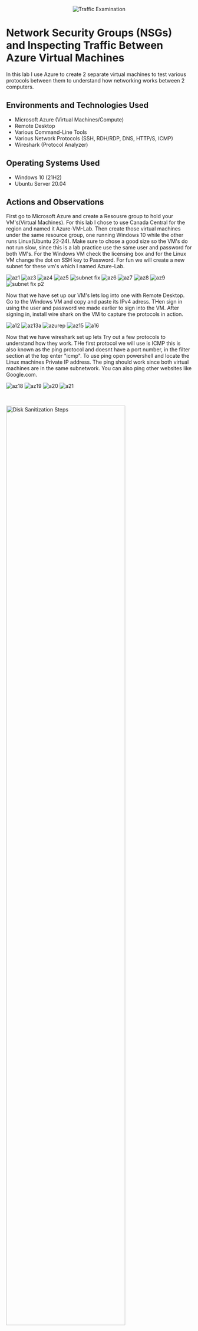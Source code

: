 <p align="center">
<img src="https://i.imgur.com/Ua7udoS.png" alt="Traffic Examination"/>
</p>

<h1>Network Security Groups (NSGs) and Inspecting Traffic Between Azure Virtual Machines</h1>
In this lab I use Azure to create 2 separate virtual machines to test various protocols between them to understand how networking works between 2 computers. <br />

<h2>Environments and Technologies Used</h2>

- Microsoft Azure (Virtual Machines/Compute)
- Remote Desktop
- Various Command-Line Tools
- Various Network Protocols (SSH, RDH/RDP, DNS, HTTP/S, ICMP)
- Wireshark (Protocol Analyzer)

<h2>Operating Systems Used </h2>

- Windows 10 (21H2)
- Ubuntu Server 20.04
<h2>Actions and Observations</h2>

<p>
First go to Microsoft Azure and create a Resousre group to hold your VM's(Virtual Machines). For this lab I chose to use Canada Central for the region and named it Azure-VM-Lab. Then create those virtual machines under the same resource group, one running Windows 10 while the other runs Linux(Ubuntu 22-24). Make sure to chose a good size so the VM's do not run slow, since this is a lab practice use the same user and password for both VM's. For the Windows VM check the licensing box and for the Linux VM change the dot on SSH key to Password. For fun we will create a new subnet for these vm's which I named Azure-Lab.
  
  ![az1](https://github.com/user-attachments/assets/c337e60c-170a-45e8-989b-866e1cd3e266)
  ![az3](https://github.com/user-attachments/assets/ac4b553f-58ae-4e81-b628-5b5395ff0ae9)
  ![az4](https://github.com/user-attachments/assets/98ad793f-c983-41f0-b702-72c53f74aee0)
![az5](https://github.com/user-attachments/assets/fa81872f-567e-4dda-bacc-eedc0284e0c1)
![subnet fix](https://github.com/user-attachments/assets/5b13c858-3fe9-4439-bc84-2d2755aad109)
![az6](https://github.com/user-attachments/assets/6a07d349-b0bb-4a96-ae5c-a43b038e372f)
![az7](https://github.com/user-attachments/assets/9db869fd-49e6-438a-bd6a-af088fb07706)
 ![az8](https://github.com/user-attachments/assets/a9154785-0b45-48eb-a59b-c9055e3f2b5f)
![az9](https://github.com/user-attachments/assets/496f709b-85f3-4201-abef-cbf57771d1b6)
![subnet fix p2](https://github.com/user-attachments/assets/59cddb22-cca9-4d57-8fc7-4383e50ca377)

Now that we have set up our VM's lets log into one with Remote Desktop. Go to the Windows VM and copy and paste its IPv4 adress. THen sign in using the user and password we made earlier to sign into the VM. After signing in, install wire shark on the VM to capture the protocols in action.

![a12](https://github.com/user-attachments/assets/4aa4299b-69c8-4f96-becb-e24e72af03ca)
![az13a](https://github.com/user-attachments/assets/3ade5c5c-697e-46ed-b2b4-b19e830ee9d5)
![azurep](https://github.com/user-attachments/assets/09679b6a-1ace-4a42-9230-806c9b566096)
![az15](https://github.com/user-attachments/assets/b2c31d49-22d6-4c87-9bbc-19ac8a09e536)
![a16](https://github.com/user-attachments/assets/3b5c108f-0ccb-4218-82f8-d935080f1985)

Now that we have wireshark set up lets Try out a few protocols to understand how they work. THe first protocol we will use is ICMP this is also known as the ping protocol and doesnt have a port number, in the filter section at the top enter "icmp". To use ping open powershell and locate the Linux machines Private IP address. The ping should work since both virtual machines are in the same subnetwork. You can also ping other websites like Google.com.

![az18](https://github.com/user-attachments/assets/2ef620b8-7add-4222-a9f9-a837fbf48501)
![az19](https://github.com/user-attachments/assets/05379269-61e4-418f-9779-52263dac31ab)
![a20](https://github.com/user-attachments/assets/1afe8c5d-f125-4381-becb-52d94f0f7e6f)
![a21](https://github.com/user-attachments/assets/13af7f59-aae6-4e50-a0a6-8c7a8186b63f)


</p>
<br />

<p>
<img src="https://i.imgur.com/DJmEXEB.png" height="80%" width="80%" alt="Disk Sanitization Steps"/>
</p>
<p>
Lorem ipsum dolor sit amet, consectetur adipiscing elit, sed do eiusmod tempor incididunt ut labore et dolore magna aliqua. Ut enim ad minim veniam, quis nostrud exercitation ullamco laboris nisi ut aliquip ex ea commodo consequat. Duis aute irure dolor in reprehenderit in voluptate velit esse cillum dolore eu fugiat nulla pariatur.
</p>
<br />

<p>
<img src="https://i.imgur.com/DJmEXEB.png" height="80%" width="80%" alt="Disk Sanitization Steps"/>
</p>
<p>
Lorem ipsum dolor sit amet, consectetur adipiscing elit, sed do eiusmod tempor incididunt ut labore et dolore magna aliqua. Ut enim ad minim veniam, quis nostrud exercitation ullamco laboris nisi ut aliquip ex ea commodo consequat. Duis aute irure dolor in reprehenderit in voluptate velit esse cillum dolore eu fugiat nulla pariatur.
</p>
<br />
